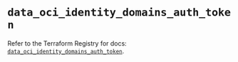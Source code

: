 # `data_oci_identity_domains_auth_token`

Refer to the Terraform Registry for docs: [`data_oci_identity_domains_auth_token`](https://registry.terraform.io/providers/hashicorp/oci/7.19.0/docs/data-sources/identity_domains_auth_token).
